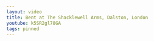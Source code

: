 ```yaml
---
layout: video
title: Bent at The Shacklewell Arms, Dalston, London
youtube: k5SR2gl78GA
tags: pinned
---
```


